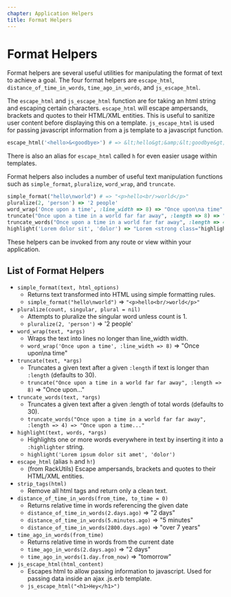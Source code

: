 ```yaml
---
chapter: Application Helpers
title: Format Helpers
---
```


# Format Helpers

Format helpers are several useful utilities for manipulating the format of text
to achieve a goal. The four format helpers are `escape_html`,
`distance_of_time_in_words`, `time_ago_in_words`, and `js_escape_html`.

The `escape_html` and `js_escape_html` function are for taking an html string
and escaping certain characters. `escape_html` will escape ampersands, brackets
and quotes to their HTML/XML entities. This is useful to sanitize user content
before displaying this on a template. `js_escape_html` is used for passing
javascript information from a js template to a javascript function.

```ruby
escape_html('<hello>&<goodbye>') # => &lt;hello&gt;&amp;&lt;goodbye&gt;
```

There is also an alias for `escape_html` called `h` for even easier usage within
templates.

Format helpers also includes a number of useful text manipulation functions such
as `simple_format`, `pluralize`, `word_wrap`, and `truncate`.

```ruby
simple_format("hello\nworld") # => "<p>hello<br/>world</p>"
pluralize(2, 'person') => '2 people'
word_wrap('Once upon a time', :line_width => 8) => "Once upon\na time"
truncate("Once upon a time in a world far far away", :length => 8) => "Once upon..."
truncate_words("Once upon a time in a world far far away", :length => 4) => "Once upon a time..."
highlight('Lorem dolor sit', 'dolor') => "Lorem <strong class="highlight">dolor</strong> sit"
```

These helpers can be invoked from any route or view within your application.

## List of Format Helpers

- `simple_format(text, html_options)`
  - Returns text transformed into HTML using simple formatting rules.
  - `simple_format("hello\nworld")` => `"<p>hello<br/>world</p>"`
- `pluralize(count, singular, plural = nil)`
  - Attempts to pluralize the singular word unless count is 1.
  - `pluralize(2, 'person')` => '2 people'
- `word_wrap(text, *args)`
  - Wraps the text into lines no longer than line_width width.
  - `word_wrap('Once upon a time', :line_width => 8)` => "Once upon\na time"
- `truncate(text, *args)`
  - Truncates a given text after a given `:length` if text is longer than `:length`
    (defaults to 30).
  - `truncate("Once upon a time in a world far far away", :length => 8)` =>
    "Once upon..."
- `truncate_words(text, *args)`
  - Truncates a given text after a given :length of total words (defaults to
    30).
  - `truncate_words("Once upon a time in a world far far away", :length => 4)
    => "Once upon a time..."`
- `highlight(text, words, *args)`
  - Highlights one or more words everywhere in text by inserting it into a
    `:highlighter` string.
  - `highlight('Lorem ipsum dolor sit amet', 'dolor')`
- `escape_html` (alias `h` and `h!`)
  - (from RackUtils) Escape ampersands, brackets and quotes to their HTML/XML
    entities.
- `strip_tags(html)`
  - Remove all html tags and return only a clean text.
- `distance_of_time_in_words(from_time, to_time = 0)`
  - Returns relative time in words referencing the given date
  - `distance_of_time_in_words(2.days.ago)` => "2 days"
  - `distance_of_time_in_words(5.minutes.ago)` => "5 minutes"
  - `distance_of_time_in_words(2800.days.ago)` => "over 7 years"
- `time_ago_in_words(from_time)`
  - Returns relative time in words from the current date
  - `time_ago_in_words(2.days.ago)` => "2 days"
  - `time_ago_in_words(1.day.from_now)` => "tomorrow"
- `js_escape_html(html_content)`
  - Escapes html to allow passing information to javascript. Used for passing
    data inside an ajax .js.erb template.
  - `js_escape_html("<h1>Hey</h1>")`
